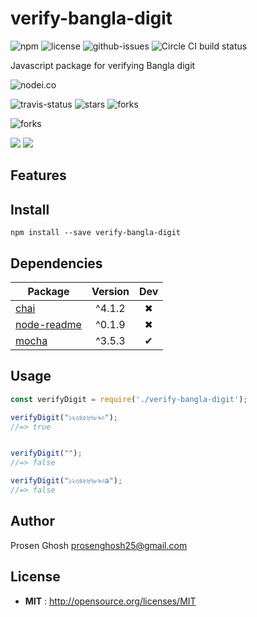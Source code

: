 # verify-bangla-digit

![npm](https://img.shields.io/npm/v/verify-bangla-digit.svg) ![license](https://img.shields.io/npm/l/verify-bangla-digit.svg) ![github-issues](https://img.shields.io/github/issues/Prosen-Ghosh/verify-bangla-digit.svg)  ![Circle CI build status](https://circleci.com/gh/Prosen-Ghosh/verify-bangla-digit.svg?style=svg)

Javascript package for verifying Bangla digit

![nodei.co](https://nodei.co/npm/verify-bangla-digit.png?downloads=true&downloadRank=true&stars=true)

![travis-status](https://img.shields.io/travis/Prosen-Ghosh/verify-bangla-digit.svg)
![stars](https://img.shields.io/github/stars/Prosen-Ghosh/verify-bangla-digit.svg)
![forks](https://img.shields.io/github/forks/Prosen-Ghosh/verify-bangla-digit.svg)

![forks](https://img.shields.io/github/forks/Prosen-Ghosh/verify-bangla-digit.svg)

![](https://david-dm.org/Prosen-Ghosh/verify-bangla-digit/status.svg)
![](https://david-dm.org/Prosen-Ghosh/verify-bangla-digit/dev-status.svg)

## Features


## Install

`npm install --save verify-bangla-digit`


## Dependencies

Package | Version | Dev
--- |:---:|:---:
[chai](https://www.npmjs.com/package/chai) | ^4.1.2 | ✖
[node-readme](https://www.npmjs.com/package/node-readme) | ^0.1.9 | ✖
[mocha](https://www.npmjs.com/package/mocha) | ^3.5.3 | ✔


## Usage

```javascript
const verifyDigit = require('./verify-bangla-digit');

verifyDigit("১২৩৪৫৬৭৮৯০");
//=> true


verifyDigit("");
//=> false

verifyDigit("১২৩৪৫৬৭৮৯০a");
//=> false
```
## Author

Prosen Ghosh <prosenghosh25@gmail.com>

## License

 - **MIT** : http://opensource.org/licenses/MIT
